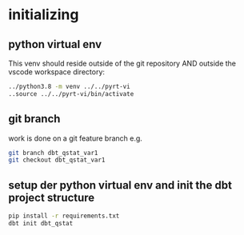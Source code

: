 # initializing

## python virtual env

This venv should reside outside of the git repository AND outside the vscode workspace directory:
```bash
../python3.8 -m venv ../../pyrt-vi
..source ../../pyrt-vi/bin/activate
```

## git branch

work is done on a git feature branch e.g.

```bash
git branch dbt_qstat_var1
git checkout dbt_qstat_var1
```

## setup der python virtual env and init the dbt project structure

```bash
pip install -r requirements.txt
dbt init dbt_qstat
```

